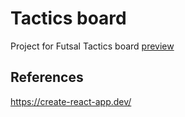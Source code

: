 # Tactics board
Project for Futsal Tactics board [preview](https://gljubojevic.github.io/tactics-board)

## References
https://create-react-app.dev/
